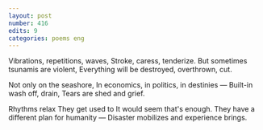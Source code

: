 ```yaml
---
layout: post
number: 416
edits: 9
categories: poems eng
---
```


Vibrations, repetitions, waves, 
Stroke, caress, tenderize.
But sometimes tsunamis are violent,
Everything will be destroyed, overthrown, cut.

Not only on the seashore,
In economics, in politics, in destinies —
Built-in wash off, drain,
Tears are shed and grief.

Rhythms relax
They get used to 
It would seem that's enough.
They have a different plan for humanity —
Disaster mobilizes and experience brings.
